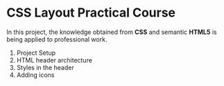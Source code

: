 # CSS Layout Practical Course

In this project, the knowledge obtained from __CSS__ and semantic __HTML5__ is being applied to professional work.

1. Project Setup
2. HTML header architecture
3. Styles in the header
4. Adding icons
